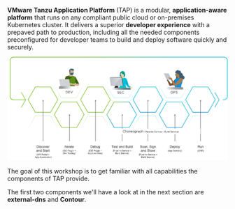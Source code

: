 **VMware Tanzu Application Platform** (TAP) is a modular, **application-aware platform** that runs on any compliant public cloud or on-premises Kubernetes cluster. It delivers a superior **developer experience** with a prepaved path to production, including all the needed components preconfigured for developer teams to build and deploy software quickly and securely. 

![TAP Overview Diagram](images/tap-conceptual.png)

The goal of this workshop is to get familiar with all capabilities the components of TAP provide.

The first two components we'll have a look at in the next section are **external-dns** and **Contour**.